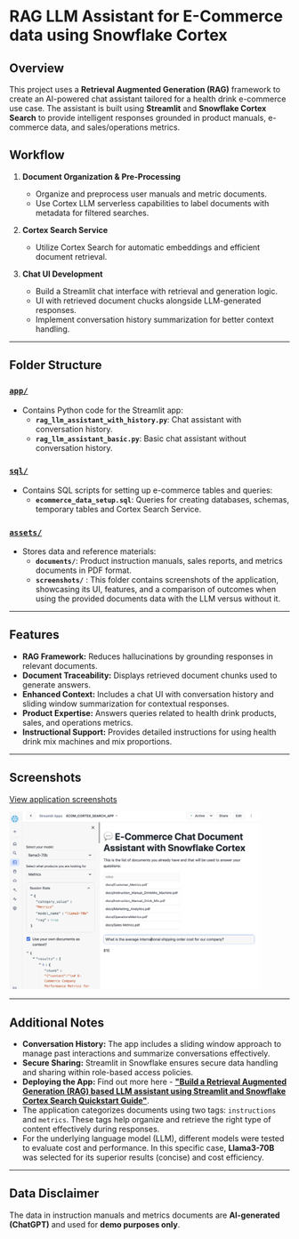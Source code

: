 # RAG LLM Assistant for E-Commerce data using Snowflake Cortex  

## Overview  
This project uses a **Retrieval Augmented Generation (RAG)** framework to create an AI-powered chat assistant tailored for a health drink e-commerce use case. The assistant is built using **Streamlit** and **Snowflake Cortex Search** to provide intelligent responses grounded in product manuals, e-commerce data, and sales/operations metrics.  

## Workflow  
1. **Document Organization & Pre-Processing**  
   - Organize and preprocess user manuals and metric documents.  
   - Use Cortex LLM serverless capabilities to label documents with metadata for filtered searches.  

2. **Cortex Search Service**  
   - Utilize Cortex Search for automatic embeddings and efficient document retrieval.  

3. **Chat UI Development**  
   - Build a Streamlit chat interface with retrieval and generation logic.  
   - UI with retrieved document chucks alongside LLM-generated responses.  
   - Implement conversation history summarization for better context handling.  

---

## Folder Structure  

### [`app/`](https://github.com/bhargaviHQ/rag-llm-assistant-with-snowflake-cortex/tree/main/app)  
- Contains Python code for the Streamlit app:  
  - **`rag_llm_assistant_with_history.py`**: Chat assistant with conversation history.  
  - **`rag_llm_assistant_basic.py`**: Basic chat assistant without conversation history.  

### [`sql/`](https://github.com/bhargaviHQ/rag-llm-assistant-with-snowflake-cortex/tree/main/sql) 
- Contains SQL scripts for setting up e-commerce tables and queries:  
  - **`ecommerce_data_setup.sql`**: Queries for creating databases, schemas, temporary tables and Cortex Search Service.

### [`assets/`](https://github.com/bhargaviHQ/rag-llm-assistant-with-snowflake-cortex/tree/main/assets) 
- Stores data and reference materials:  
  - **`documents/`**: Product instruction manuals, sales reports, and metrics documents in PDF format.  
  - **`screenshots/`** : This folder contains screenshots of the application, showcasing its UI, features, and a comparison of outcomes when using the provided documents data with the LLM versus without it.

---
## Features  
- **RAG Framework:** Reduces hallucinations by grounding responses in relevant documents.  
- **Document Traceability:** Displays retrieved document chunks used to generate answers.  
- **Enhanced Context:** Includes a chat UI with conversation history and sliding window summarization for contextual responses.  
- **Product Expertise:** Answers queries related to health drink products, sales, and operations metrics.  
- **Instructional Support:** Provides detailed instructions for using health drink mix machines and mix proportions.  

---

## Screenshots
[View application screenshots](https://github.com/bhargaviHQ/rag-llm-assistant-with-snowflake-cortex/tree/main/assets/screenshots)

<img src="https://github.com/bhargaviHQ/rag-llm-assistant-with-snowflake-cortex/blob/main/assets/screenshots/img_05.png" alt="chat bot" width="450"/>

---
## Additional Notes  

- **Conversation History:** The app includes a sliding window approach to manage past interactions and summarize conversations effectively.  
- **Secure Sharing:** Streamlit in Snowflake ensures secure data handling and sharing within role-based access policies.  
- **Deploying the App:** Find out more here - [**"Build a Retrieval Augmented Generation (RAG) based LLM assistant using Streamlit and Snowflake Cortex Search Quickstart Guide"**](https://quickstarts.snowflake.com/guide/ask_questions_to_your_own_documents_with_snowflake_cortex_search/index.html).
-  The application categorizes documents using two tags: `instructions` and `metrics`. These tags help organize and retrieve the right type of content effectively during responses.
- For the underlying language model (LLM), different models were tested to evaluate cost and performance. In this specific case, **Llama3-70B** was selected for its superior results (concise) and cost efficiency.
---

## Data Disclaimer  

The data in instruction manuals and metrics documents are **AI-generated (ChatGPT)** and used for **demo purposes only**.   
